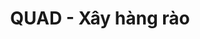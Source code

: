 ---
layout: post
title:  "QUAD - Xây hàng rào"
categories: [math, brute-force]
code: QUAD
src: QUAD.cpp
---